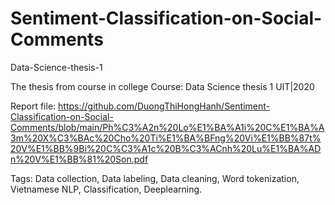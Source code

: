 # Sentiment-Classification-on-Social-Comments
Data-Science-thesis-1

The thesis from course in college 
Course: Data Science thesis 1 
UIT|2020

Report file: https://github.com/DuongThiHongHanh/Sentiment-Classification-on-Social-Comments/blob/main/Ph%C3%A2n%20Lo%E1%BA%A1i%20C%E1%BA%A3m%20X%C3%BAc%20Cho%20Ti%E1%BA%BFng%20Vi%E1%BB%87t%20V%E1%BB%9Bi%20C%C3%A1c%20B%C3%ACnh%20Lu%E1%BA%ADn%20V%E1%BB%81%20Son.pdf

Tags: Data collection, Data labeling, Data cleaning, Word tokenization, Vietnamese NLP, Classification, Deeplearning.

